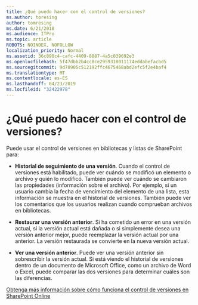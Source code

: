 ```yaml
---
title: ¿Qué puedo hacer con el control de versiones?
ms.author: toresing
author: tomresing
ms.date: 6/21/2018
ms.audience: ITPro
ms.topic: article
ROBOTS: NOINDEX, NOFOLLOW
localization_priority: Normal
ms.assetid: 36c890c4-cafc-4409-8887-4a5c039692e3
ms.openlocfilehash: 5f47dbb2b4cc8ce2959318011174eddabefacbd5
ms.sourcegitcommit: 9d78905c512192ffc4675468abd2efc5f2e4baf4
ms.translationtype: MT
ms.contentlocale: es-ES
ms.lasthandoff: 04/23/2019
ms.locfileid: "32422978"
---
```

# <a name="what-can-i-do-with-versioning"></a>¿Qué puedo hacer con el control de versiones?

Puede usar el control de versiones en bibliotecas y listas de SharePoint para:
  
- **Historial de seguimiento de una versión**. Cuando el control de versiones está habilitado, puede ver cuándo se modificó un elemento o archivo y quién lo modificó. También puede ver cuándo se cambiaron las propiedades (información sobre el archivo). Por ejemplo, si un usuario cambia la fecha de vencimiento del elemento de una lista, esta información se muestra en el historial de versiones. También puede ver los comentarios que los usuarios realizan cuando comprueban archivos en bibliotecas. 
    
- **Restaurar una versión anterior**. Si ha cometido un error en una versión actual, si la versión actual está dañada o si simplemente desea una versión anterior mejor, puede reemplazar la versión actual por una anterior. La versión restaurada se convierte en la nueva versión actual. 
    
- **Ver una versión anterior**. Puede ver una versión anterior sin sobrescribir la versión actual. Si está viendo el historial de versiones dentro de un documento de Microsoft Office, como un archivo de Word o Excel, puede comparar las dos versiones para determinar cuáles son las diferencias. 
    
[Obtenga más información sobre cómo funciona el control de versiones en SharePoint Online](https://go.microsoft.com/fwlink/?linkid=875710)
  

